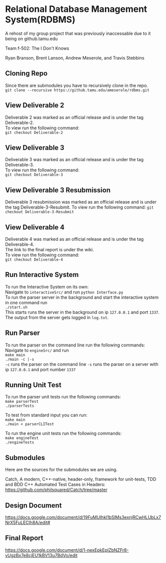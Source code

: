 # Relational Database Management System(RDBMS)

A rehost of my group project that was previously inaccessable due to it being on github.tamu.edu

Team f-502: The I Don't Knows

Ryan Branson, Brent Lanson, Andrew Meserole, and Travis Stebbins


## Cloning Repo
Since there are submodules you have to recursively clone in the repo.  
`git clone --recursive https://github.tamu.edu/ameserole/rdbms.git` 

## View Deliverable 2  
Deliverable 2 was marked as an official release and is under the tag Deliverable-2.  
To view run the following command:  
`git checkout Deliverable-2`  

## View Deliverable 3  
Deliverable 3 was marked as an official release and is under the tag Deliverable-3.  
To view run the following command:  
`git checkout Deliverable-3`

## View Deliverable 3 Resubmission
Deliverable 3 resubmission was marked as an official release and is under the tag Deliverable-3-Resubmit.
To view run the following command:
`git checkout Deliverable-3-Resubmit`

## View Deliverable 4  
Deliverable 4 was marked as an official release and is under the tag Deliverable-4.  
The link to the final report is under the wiki.  
To view run the following command:  
`git checkout Deliverable-4`

## Run Interactive System  
To run the Interactive System on its own:  
Navigate to `interactiveSrc/` and run `python Interface.py`  
To run the parser server in the background and start the interactive system in one command run  
`./start.sh`  
This starts runs the server in the background on ip `127.0.0.1` and port `1337`. The output from the server gets logged in `log.txt`.

## Run Parser  
To run the parser on the command line run the following commands:  
Navigate to `engineSrc/` and run  
`make main`  
`./main -c |-s`  
`-c` runs the parser on the command line
`-s` runs the parser on a server with ip `127.0.0.1` and port number `1337`

## Running Unit Test
To run the parser unit tests run the following commands:  
`make parserTest`  
`./parserTests`  

To test from standard input you can run:  
`make main`  
`./main < parserCLITest`  
  
To run the engine unit tests run the following commands:  
`make engineTest`  
`./engineTests`  

## Submodules
Here are the sources for the submodules we are using.

Catch, A modern, C++-native, header-only, framework for unit-tests, TDD and BDD C++ Automated Test Cases in Headers:   https://github.com/philsquared/Catch/tree/master

## Design Document
https://docs.google.com/document/d/19FuMUIhkl1bSlMs3exnjRCwHLUbLx7NrX5FuLEClh8A/edit#

## Final Report
https://docs.google.com/document/d/1-nexEpkEpIZbNZFr8-vUgzBx7e8cjEU1kBV13u7BdVo/edit
